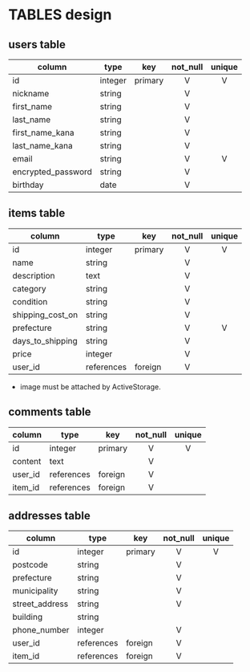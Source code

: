 # TABLES design

## users table

|      column      | type  |  key  | not_null | unique |
|------------------|-------|-------|:--------:|:------:|
|id                |integer|primary|    V     |   V    |
|nickname          |string |       |    V     |        |
|first_name        |string |       |    V     |        |
|last_name         |string |       |    V     |        |
|first_name_kana   |string |       |    V     |        |
|last_name_kana    |string |       |    V     |        |
|email             |string |       |    V     |   V    |
|encrypted_password|string |       |    V     |        |
|birthday          | date  |       |    V     |        |


## items table

|      column      |   type   |  key  | not_null | unique |
|------------------|----------|-------|:--------:|:------:|
|id                |integer   |primary|    V     |   V    |
|name              |string    |       |    V     |        |
|description       |text      |       |    V     |        |
|category          |string    |       |    V     |        |
|condition         |string    |       |    V     |        |
|shipping_cost_on  |string    |       |    V     |        |
|prefecture        |string    |       |    V     |   V    |
|days_to_shipping  |string    |       |    V     |        |
|price             |integer   |       |    V     |        |
|user_id           |references|foreign|    V     |        |

- image must be attached by ActiveStorage.


## comments table

|      column      |   type   |  key  | not_null | unique |
|------------------|----------|-------|:--------:|:------:|
|id                |integer   |primary|    V     |   V    |
|content           |text      |       |    V     |        |
|user_id           |references|foreign|    V     |        |
|item_id           |references|foreign|    V     |        |


## addresses table

|      column      |   type   |  key  | not_null | unique |
|------------------|----------|-------|:--------:|:------:|
|id                |integer   |primary|    V     |   V    |
|postcode          |string    |       |    V     |        |
|prefecture        |string    |       |    V     |        |
|municipality      |string    |       |    V     |        |
|street_address    |string    |       |    V     |        |
|building          |string    |       |          |        |
|phone_number      |integer   |       |    V     |        |
|user_id           |references|foreign|    V     |        |
|item_id           |references|foreign|    V     |        |
